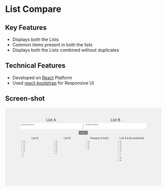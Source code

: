 # List Compare

<h2>Key Features</h2>
<ul>
    <li>Displays both the Lists</li>
    <li>Common items present in both the lists</li>
    <li>Displays both the Lists combined without duplicates</li>
</ul>

<h2>Technical Features</h2>
<ul>
    <li>Developed on <a href="https://reactjs.org/">React</a> Platform</li>
    <li>Used <a href="https://react-bootstrap.github.io/">react-bootstrap</a> for Responsive UI</li>
</ul>

<h2>Screen-shot</h2>
<img src="https://raw.githubusercontent.com/PratikFandade/List-Compare/main/src/assests/list-compare.JPG" />

